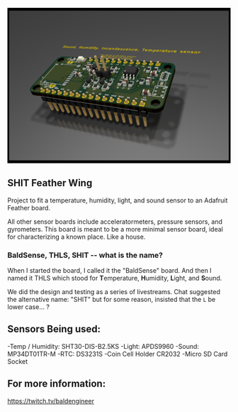 ![render of SHlT feather wing](/images/Bald%20Sense%20Wing%20v1-second%20pass%20layout-ray.png)

## SHlT Feather Wing
Project to fit a temperature, humidity, light, and sound sensor to an Adafruit Feather board.

All other sensor boards include acceleratormeters, pressure sensors, and gyrometers. This board is meant to be a more minimal sensor board, ideal for characterizing a known place. Like a house.

### BaldSense, THLS, SHlT -- what is the name?
When I started the board, I called it the "BaldSense" board. And then I named it THLS which stood for **T**emperature, **H**umidity, **L**ight, and **S**ound.

We did the design and testing as a series of livestreams. Chat suggested the alternative name: "SHlT" but for some reason, insisted that the `L` be lower case... ?


## Sensors Being used:
-Temp / Humidity: SHT30-DIS-B2.5KS
-Light: APDS9960
-Sound: MP34DT01TR-M
-RTC: DS3231S
-Coin Cell Holder CR2032
-Micro SD Card Socket

## For more information:
https://twitch.tv/baldengineer
